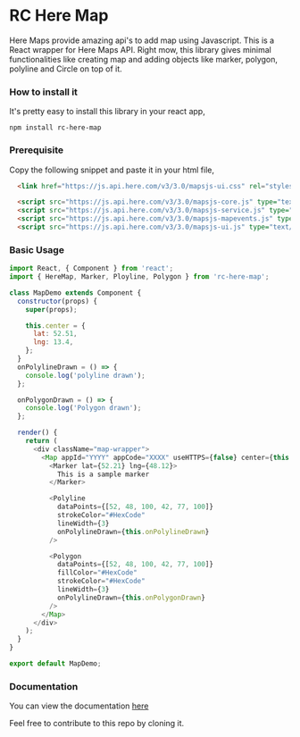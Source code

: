 # RC Here Map

Here Maps provide amazing api's to add map using Javascript. This is a React wrapper for Here Maps API. Right mow, this library gives minimal functionalities like creating map and adding objects like marker, polygon, polyline and Circle on top of it.

### How to install it

It's pretty easy to install this library in your react app,

`npm install rc-here-map`

### Prerequisite

Copy the following snippet and paste it in your html file,

```html
  <link href="https://js.api.here.com/v3/3.0/mapsjs-ui.css" rel="stylesheet">

  <script src="https://js.api.here.com/v3/3.0/mapsjs-core.js" type="text/javascript" charset="utf-8"></script>
  <script src="https://js.api.here.com/v3/3.0/mapsjs-service.js" type="text/javascript" charset="utf-8"></script>
  <script src="https://js.api.here.com/v3/3.0/mapsjs-mapevents.js" type="text/javascript" charset="utf-8"></script>
  <script src="https://js.api.here.com/v3/3.0/mapsjs-ui.js" type="text/javascript" charset="utf-8"></script>
```

### Basic Usage

```javascript
import React, { Component } from 'react';
import { HereMap, Marker, Ployline, Polygon } from 'rc-here-map';

class MapDemo extends Component {
  constructor(props) {
    super(props);

    this.center = {
      lat: 52.51,
      lng: 13.4,
    };
  }
  onPolylineDrawn = () => {
    console.log('polyline drawn');
  };

  onPolygonDrawn = () => {
    console.log('Polygon drawn');
  };

  render() {
    return (
      <div className="map-wrapper">
        <Map appId="YYYY" appCode="XXXX" useHTTPS={false} center={this.center}>
          <Marker lat={52.21} lng={48.12}>
            This is a sample marker
          </Marker>

          <Polyline
            dataPoints={[52, 48, 100, 42, 77, 100]}
            strokeColor="#HexCode"
            lineWidth={3}
            onPolylineDrawn={this.onPolylineDrawn}
          />

          <Polygon
            dataPoints={[52, 48, 100, 42, 77, 100]}
            fillColor="#HexCode"
            strokeColor="#HexCode"
            lineWidth={3}
            onPolylineDrawn={this.onPolygonDrawn}
          />
        </Map>
      </div>
    );
  }
}

export default MapDemo;
```

### Documentation

You can view the documentation [here](https://github.com/hentrymartin/rc-here-maps/blob/master/DOCUMENTATION.md)

Feel free to contribute to this repo by cloning it.
